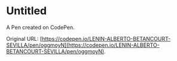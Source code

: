 # Untitled

A Pen created on CodePen.

Original URL: [https://codepen.io/LENIN-ALBERTO-BETANCOURT-SEVILLA/pen/oggmoyN](https://codepen.io/LENIN-ALBERTO-BETANCOURT-SEVILLA/pen/oggmoyN).

